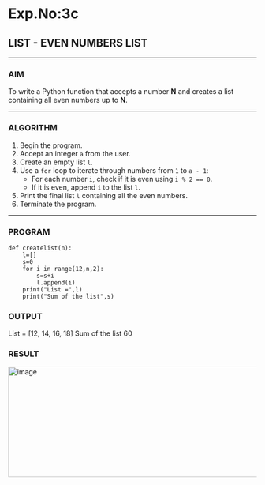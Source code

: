 # Exp.No:3c
## LIST - EVEN NUMBERS LIST

---

### AIM  
To write a Python function that accepts a number **N** and creates a list containing all even numbers up to **N**.

---

### ALGORITHM

1. Begin the program.  
2. Accept an integer `a` from the user.  
3. Create an empty list `l`.  
4. Use a `for` loop to iterate through numbers from `1` to `a - 1`:  
   - For each number `i`, check if it is even using `i % 2 == 0`.  
   - If it is even, append `i` to the list `l`.  
5. Print the final list `l` containing all the even numbers.  
6. Terminate the program.

---

### PROGRAM

```
def createlist(n):
    l=[]
    s=0
    for i in range(12,n,2):
        s=s+i
        l.append(i)
    print("List =",l)
    print("Sum of the list",s)
```

### OUTPUT

List = [12, 14, 16, 18]
Sum of the list 60

### RESULT

<img width="694" height="224" alt="image" src="https://github.com/user-attachments/assets/d272db5d-c521-42b1-a1dd-7a1f05406ee2" />

